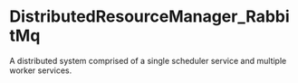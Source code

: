 # DistributedResourceManager_RabbitMq
A distributed system comprised of a single scheduler service and multiple worker services.
